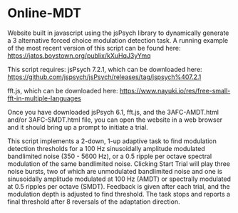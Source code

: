 # Online-MDT
Website built in javascript using the jsPsych library to dynamically generate a 3 alternative forced choice modulation detection task.
A running example of the most recent version of this script can be found here: https://jatos.boystown.org/publix/kXuHqJ3yYmq

This script requires:
jsPsych 7.2.1, which can be downloaded here: https://github.com/jspsych/jsPsych/releases/tag/jspsych%407.2.1

fft.js, which can be downloaded here: https://www.nayuki.io/res/free-small-fft-in-multiple-languages

Once you have downloaded jsPsych 6.1, fft.js, and the 3AFC-AMDT.html and/or 3AFC-SMDT.html file, you can open the website in a web browser and it should bring up a prompt to initiate a trial.

This script implements a 2-down, 1-up adaptive task to find modulation detection thresholds for a 100 Hz sinusoidally amplitude modulated bandlimited noise (350 - 5600 Hz), or a 0.5 ripple per octave spectral modulation of the same bandlimited noise. Clicking Start Trial will play three noise bursts, two of which are unmodulated bandlimited noise and one is sinusoidally amplitude modulated at 100 Hz (AMDT) or spectrally modulated at 0.5 ripples per octave (SMDT). Feedback is given after each trial, and the modulation depth is adjusted to find threshold. The task stops and reports a final threshold after 8 reversals of the adaptation direction.

